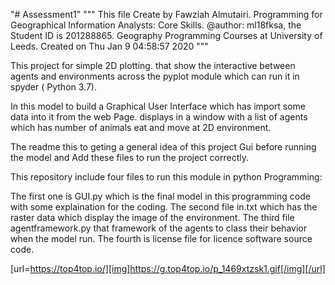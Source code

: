 "# Assessment1" 
"""
This file Create by Fawziah Almutairi.
Programming for Geographical Information Analysts: Core Skills.
@author: ml18fksa, the Student ID is 201288865.
Geography Programming Courses at University of Leeds.
Created on Thu Jan  9 04:58:57 2020
"""

This project for simple 2D plotting. that show the  interactive between agents and environments across the pyplot module 
which can run it in spyder ( Python 3.7).

In this model to build  a Graphical User Interface which has  import some data into it from the web Page.
displays in a window with a list of agents which has number of  animals eat and move at 2D environment.

The readme this to geting a general idea of this project Gui before running the model and
Add these files to run the project correctly.

This repository include four files to run this module in python Programming:
    
The first one is GUI.py which is the final model in this programming code with some explaination for the coding. 
The second file in.txt  which has the raster data which display the image of the environment.
The third file agentframework.py that framework of the agents to class their behavior when the model run.
The fourth is license file for licence software source code.
 
[url=https://top4top.io/][img]https://g.top4top.io/p_1469xtzsk1.gif[/img][/url]
